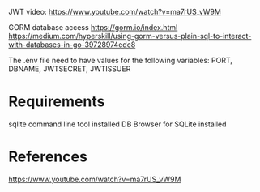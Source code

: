 JWT video: https://www.youtube.com/watch?v=ma7rUS_vW9M

GORM database access
https://gorm.io/index.html
https://medium.com/hyperskill/using-gorm-versus-plain-sql-to-interact-with-databases-in-go-39728974edc8

The .env file need to have values for the following variables:
PORT, DBNAME, JWTSECRET, JWTISSUER

# Requirements
sqlite command line tool installed
DB Browser for SQLite installed


# References
https://www.youtube.com/watch?v=ma7rUS_vW9M
